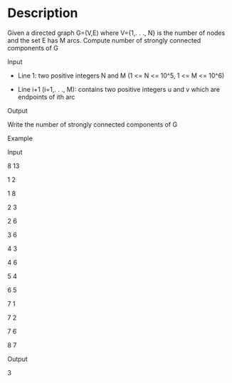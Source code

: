# Description

Given a directed graph G=(V,E) where V={1,. . ., N} is the number of nodes and the set E has M arcs. Compute number of strongly connected components of G

Input

- Line 1: two positive integers N and M (1 <= N <= 10^5, 1 <= M <= 10^6)

- Line i+1 (i=1,. . ., M): contains two positive integers u and v which are endpoints of ith arc

Output

Write the number of strongly connected components of G

Example

Input

8 13

1 2

1 8

2 3

2 6

3 6

4 3

4 6

5 4

6 5

7 1

7 2

7 6

8 7

Output
    
3   